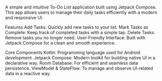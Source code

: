 A simple and intuitive To-Do List application built using Jetpack Compose. This app allows users to manage their daily tasks efficiently with a modern and responsive UI.

Features
Add Tasks: Quickly add new tasks to your list.
Mark Tasks as Complete: Keep track of completed tasks with a simple tap.
Delete Tasks: Remove tasks you no longer need.
User-Friendly Interface: Built with Jetpack Compose for a clean and smooth experience.


Core Components
Kotlin: Programming language used for Android development.
Jetpack Compose: Modern toolkit for building native UI in a declarative way.
Room Database: For efficient and seamless data persistence.
ViewModel & StateFlow: To manage and observe UI-related data in a reactive way.
